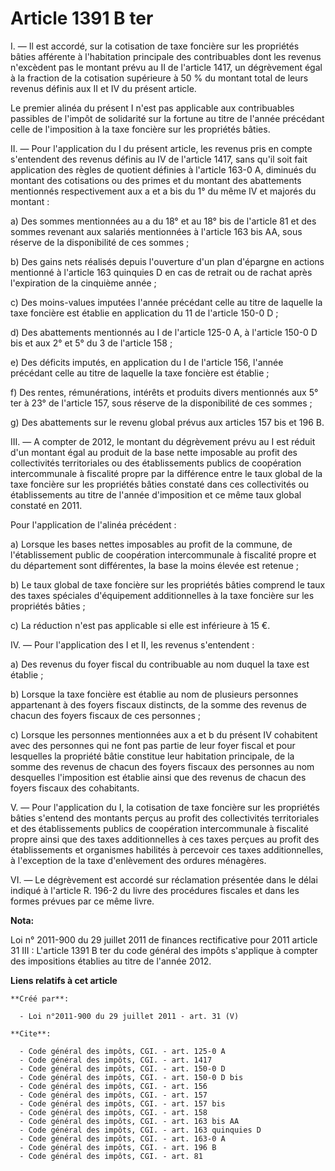 # Article 1391 B ter

I. ― Il est accordé, sur la cotisation de taxe foncière sur les propriétés bâties afférente à l'habitation principale des
contribuables dont les revenus n'excèdent pas le montant prévu au II de l'article 1417, un dégrèvement égal à la fraction de
la cotisation supérieure à 50 % du montant total de leurs revenus définis aux II et IV du présent article. 

Le premier alinéa du présent I n'est pas applicable aux contribuables passibles de l'impôt de solidarité sur la fortune au
titre de l'année précédant celle de l'imposition à la taxe foncière sur les propriétés bâties. 

II. ― Pour l'application du I du présent article, les revenus pris en compte s'entendent des revenus définis au IV de
l'article 1417, sans qu'il soit fait application des règles de quotient définies à l'article 163-0 A, diminués du montant des
cotisations ou des primes et du montant des abattements mentionnés respectivement aux a et a bis du 1° du même IV et majorés
du montant : 

a) Des sommes mentionnées au a du 18° et au 18° bis de l'article 81 et des sommes revenant aux salariés mentionnées à
l'article 163 bis AA, sous réserve de la disponibilité de ces sommes ; 

b) Des gains nets réalisés depuis l'ouverture d'un plan d'épargne en actions mentionné à l'article 163 quinquies D en cas de
retrait ou de rachat après l'expiration de la cinquième année ; 

c) Des moins-values imputées l'année précédant celle au titre de laquelle la taxe foncière est établie en application du 11
de l'article 150-0 D ; 

d) Des abattements mentionnés au I de l'article 125-0 A, à l'article 150-0 D bis et aux 2° et 5° du 3 de l'article 158 ; 

e) Des déficits imputés, en application du I de l'article 156, l'année précédant celle au titre de laquelle la taxe foncière
est établie ; 

f) Des rentes, rémunérations, intérêts et produits divers mentionnés aux 5° ter à 23° de l'article 157, sous réserve de la
disponibilité de ces sommes ; 

g) Des abattements sur le revenu global prévus aux articles 157 bis et 196 B. 

III. ― A compter de 2012, le montant du dégrèvement prévu au I est réduit d'un montant égal au produit de la base nette
imposable au profit des collectivités territoriales ou des établissements publics de coopération intercommunale à fiscalité
propre par la différence entre le taux global de la taxe foncière sur les propriétés bâties constaté dans ces collectivités
ou établissements au titre de l'année d'imposition et ce même taux global constaté en 2011. 

Pour l'application de l'alinéa précédent : 

a) Lorsque les bases nettes imposables au profit de la commune, de l'établissement public de coopération intercommunale à
fiscalité propre et du département sont différentes, la base la moins élevée est retenue ; 

b) Le taux global de taxe foncière sur les propriétés bâties comprend le taux des taxes spéciales d'équipement additionnelles
à la taxe foncière sur les propriétés bâties ; 

c) La réduction n'est pas applicable si elle est inférieure à 15 €. 

IV. ― Pour l'application des I et II, les revenus s'entendent : 

a) Des revenus du foyer fiscal du contribuable au nom duquel la taxe est établie ; 

b) Lorsque la taxe foncière est établie au nom de plusieurs personnes appartenant à des foyers fiscaux distincts, de la somme
des revenus de chacun des foyers fiscaux de ces personnes ; 

c) Lorsque les personnes mentionnées aux a et b du présent IV cohabitent avec des personnes qui ne font pas partie de leur
foyer fiscal et pour lesquelles la propriété bâtie constitue leur habitation principale, de la somme des revenus de chacun
des foyers fiscaux des personnes au nom desquelles l'imposition est établie ainsi que des revenus de chacun des foyers
fiscaux des cohabitants. 

V. ― Pour l'application du I, la cotisation de taxe foncière sur les propriétés bâties s'entend des montants perçus au profit
des collectivités territoriales et des établissements publics de coopération intercommunale à fiscalité propre ainsi que des
taxes additionnelles à ces taxes perçues au profit des établissements et organismes habilités à percevoir ces taxes
additionnelles, à l'exception de la taxe d'enlèvement des ordures ménagères. 

VI. ― Le dégrèvement est accordé sur réclamation présentée dans le délai indiqué à l'article R. 196-2 du livre des procédures
fiscales et dans les formes prévues par ce même livre.

**Nota:**

Loi n° 2011-900 du 29 juillet 2011 de finances rectificative pour 2011 article 31 III : L'article 1391 B ter du code général
des impôts s'applique à compter des impositions établies au titre de l'année 2012.

**Liens relatifs à cet article**

	**Créé par**:

	  - Loi n°2011-900 du 29 juillet 2011 - art. 31 (V)

	**Cite**:

	  - Code général des impôts, CGI. - art. 125-0 A
	  - Code général des impôts, CGI. - art. 1417
	  - Code général des impôts, CGI. - art. 150-0 D
	  - Code général des impôts, CGI. - art. 150-0 D bis
	  - Code général des impôts, CGI. - art. 156
	  - Code général des impôts, CGI. - art. 157
	  - Code général des impôts, CGI. - art. 157 bis
	  - Code général des impôts, CGI. - art. 158
	  - Code général des impôts, CGI. - art. 163 bis AA
	  - Code général des impôts, CGI. - art. 163 quinquies D
	  - Code général des impôts, CGI. - art. 163-0 A
	  - Code général des impôts, CGI. - art. 196 B
	  - Code général des impôts, CGI. - art. 81
